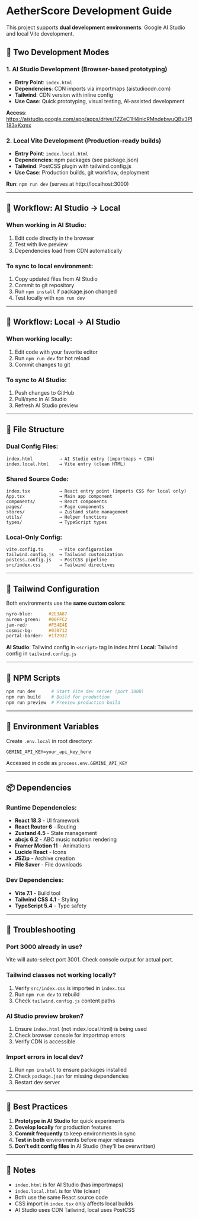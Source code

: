 # AetherScore Development Guide

This project supports **dual development environments**: Google AI Studio and local Vite development.

## 🎯 Two Development Modes

### 1. **AI Studio Development** (Browser-based prototyping)
- **Entry Point**: `index.html`
- **Dependencies**: CDN imports via importmaps (aistudiocdn.com)
- **Tailwind**: CDN version with inline config
- **Use Case**: Quick prototyping, visual testing, AI-assisted development

**Access**: https://aistudio.google.com/app/apps/drive/1ZZeC1H4nicRMndebwuQBv3Pl183xKxmx

### 2. **Local Vite Development** (Production-ready builds)
- **Entry Point**: `index.local.html`
- **Dependencies**: npm packages (see package.json)
- **Tailwind**: PostCSS plugin with tailwind.config.js
- **Use Case**: Production builds, git workflow, deployment

**Run**: `npm run dev` (serves at http://localhost:3000)

---

## 🔄 Workflow: AI Studio → Local

### When working in AI Studio:
1. Edit code directly in the browser
2. Test with live preview
3. Dependencies load from CDN automatically

### To sync to local environment:
1. Copy updated files from AI Studio
2. Commit to git repository
3. Run `npm install` if package.json changed
4. Test locally with `npm run dev`

---

## 🔄 Workflow: Local → AI Studio

### When working locally:
1. Edit code with your favorite editor
2. Run `npm run dev` for hot reload
3. Commit changes to git

### To sync to AI Studio:
1. Push changes to GitHub
2. Pull/sync in AI Studio
3. Refresh AI Studio preview

---

## 📁 File Structure

### Dual Config Files:
```
index.html          → AI Studio entry (importmaps + CDN)
index.local.html    → Vite entry (clean HTML)
```

### Shared Source Code:
```
index.tsx           → React entry point (imports CSS for local only)
App.tsx             → Main app component
components/         → React components
pages/              → Page components
stores/             → Zustand state management
utils/              → Helper functions
types/              → TypeScript types
```

### Local-Only Config:
```
vite.config.ts      → Vite configuration
tailwind.config.js  → Tailwind customization
postcss.config.js   → PostCSS pipeline
src/index.css       → Tailwind directives
```

---

## 🎨 Tailwind Configuration

Both environments use the **same custom colors**:

```css
nyro-blue:      #2E3A87
aureon-green:   #00FFC2
jam-red:        #F54E4E
cosmic-bg:      #030712
portal-border:  #1f2937
```

**AI Studio**: Tailwind config in `<script>` tag in index.html
**Local**: Tailwind config in `tailwind.config.js`

---

## 🚀 NPM Scripts

```bash
npm run dev      # Start Vite dev server (port 3000)
npm run build    # Build for production
npm run preview  # Preview production build
```

---

## 🔧 Environment Variables

Create `.env.local` in root directory:
```
GEMINI_API_KEY=your_api_key_here
```

Accessed in code as `process.env.GEMINI_API_KEY`

---

## 📦 Dependencies

### Runtime Dependencies:
- **React 18.3** - UI framework
- **React Router 6** - Routing
- **Zustand 4.5** - State management
- **abcjs 6.2** - ABC music notation rendering
- **Framer Motion 11** - Animations
- **Lucide React** - Icons
- **JSZip** - Archive creation
- **File Saver** - File downloads

### Dev Dependencies:
- **Vite 7.1** - Build tool
- **Tailwind CSS 4.1** - Styling
- **TypeScript 5.4** - Type safety

---

## 🐛 Troubleshooting

### Port 3000 already in use?
Vite will auto-select port 3001. Check console output for actual port.

### Tailwind classes not working locally?
1. Verify `src/index.css` is imported in `index.tsx`
2. Run `npm run dev` to rebuild
3. Check `tailwind.config.js` content paths

### AI Studio preview broken?
1. Ensure `index.html` (not index.local.html) is being used
2. Check browser console for importmap errors
3. Verify CDN is accessible

### Import errors in local dev?
1. Run `npm install` to ensure packages installed
2. Check `package.json` for missing dependencies
3. Restart dev server

---

## 🎯 Best Practices

1. **Prototype in AI Studio** for quick experiments
2. **Develop locally** for production features
3. **Commit frequently** to keep environments in sync
4. **Test in both** environments before major releases
5. **Don't edit config files** in AI Studio (they'll be overwritten)

---

## 📝 Notes

- `index.html` is for AI Studio (has importmaps)
- `index.local.html` is for Vite (clean)
- Both use the same React source code
- CSS import in `index.tsx` only affects local builds
- AI Studio uses CDN Tailwind, local uses PostCSS

